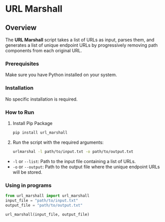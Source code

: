 # URL Marshall

## Overview

The **URL Marshall** script takes a list of URLs as input, parses them, and generates a list of unique endpoint URLs by progressively removing path components from each original URL.

### Prerequisites

Make sure you have Python installed on your system.

### Installation

No specific installation is required.

### How to Run

1. Install Pip Package
    ```bash
   pip install url_marshall
    ```

2. Run the script with the required arguments:

    ```bash
   urlmarshal -l path/to/input.txt -o path/to/output.txt
    ```
 - `-l` or `--list`: Path to the input file containing a list of URLs.
 - `-o` or `--output`: Path to the output file where the unique endpoint URLs will be stored.
    
       
### Using in programs
```python 
from url_marshall import url_marshall
input_file = "path/to/input.txt"
output_file = "path/to/output.txt"

url_marshall(input_file, output_file)
```




    
